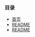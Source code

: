 ### 目录
+ [首页](https://wangs1991.github.io/dist/html/)
+ [README](https://wangs1991.github.io/dist/html/readme.html)
+ [README](https://wangs1991.github.io/dist/html/readme.html)